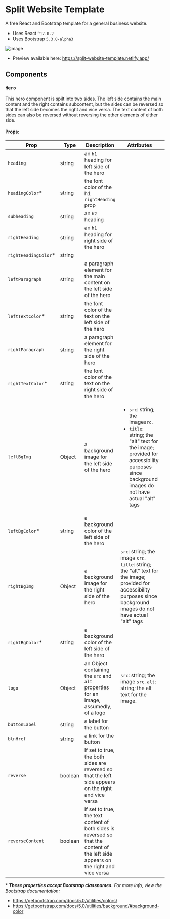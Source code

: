 # Split Website Template
 
 A free React and Bootstrap template for a general business website.
    
- Uses React `^17.0.2`
- Uses Bootstrap `5.3.0-alpha3`

![image](https://github.com/vidella-lee/split-website-template/assets/25461721/18631121-2b02-42ed-88ce-664227a73214)

- Preview available here: https://split-website-template.netlify.app/

## Components

### `Hero`

This hero component is spilt into two sides. The left side contains the main content and the right contains subcontent, but the sides can be reversed so that the left side becomes the right and vice versa. The text content of both sides can also be reversed without reversing the other elements of either side.

#### Props:

| Prop               | Type    | Description                                                                                                                         | Attributes                                                                                                                                                                     |   |
|--------------------|---------|-------------------------------------------------------------------------------------------------------------------------------------|--------------------------------------------------------------------------------------------------------------------------------------------------------------------------------|---|
| `heading`            | string  | an `h1` heading for left side of the hero                                                                                           |                                                                                                                                                                                |   |
| `headingColor`*      | string  | the font color of the h1 `rightHeading` prop                                                                                        |                                                                                                                                                                                |   |
| `subheading`         | string  | an `h2` heading                                                                                                                     |                                                                                                                                                                                |   |
| `rightHeading`       | string  | an `h1` heading for right side of the hero                                                                                          |                                                                                                                                                                                |   |
| `rightHeadingColor`* | string  |                                                                                                                                     |                                                                                                                                                                                |   |
| `leftParagraph`      | string  | a paragraph element for the main content on the left side of the hero                                                               |                                                                                                                                                                                |   |
| `leftTextColor`*     | string  | the font color of the text on the left side of the hero                                                                             |                                                                                                                                                                                |   |
| `rightParagraph`     | string  | a paragraph element for the right side of the hero                                                                                  |                                                                                                                                                                                |   |
| `rightTextColor`*    | string  | the font color of the text on the right side of the hero                                                                            |                                                                                                                                                                                |   |
| `leftBgImg`          | Object  | a background image for the left side of the hero                                                                                    | <ul><li>`src`: string; the image`src`.</li> <li>`title`: string; the "alt" text for the image; provided for accessibility purposes since background images do not have actual "alt" tags</li></ul> |   |
| `leftBgColor`*       | string  | a background color of the left side of the hero                                                                                     |                                                                                                                                                                                |   |
| `rightBgImg`         | Object  | a background image for the right side of the hero                                                                                   | `src`: string; the image `src`.    `title`: string; the "alt" text for the image; provided for accessibility purposes since background images do not have actual "alt" tags |   |
| `rightBgColor`*      | string  | a background color of the left side of the hero                                                                                     |                                                                                                                                                                                |   |
| `logo`               | Object  | an Object containing the `src` and `alt` properties for an image, assumedly, of a logo                                             | `src`: string; the image `src`. `alt`: string; the alt text for the image.                                                                                                      |   |
| `buttonLabel`        | string  | a label for the button                                                                                                              |                                                                                                                                                                                |   |
| `btnHref`            | string  | a link for the button                                                                                                               |                                                                                                                                                                                |   |
| `reverse`            | boolean | If set to true, the both sides are reversed so that the left side appears on the right and vice versa                               |                                                                                                                                                                                |   |
| `reverseContent`     | boolean | If set to true, the text content of both sides is reversed so that the content of the left side appears on the right and vice versa |                                                                                                                                                                                |   |

\* ***These properties accept Bootstrap classnames.** For more info, view the Bootstrap documentation:*
- https://getbootstrap.com/docs/5.0/utilities/colors/
- https://getbootstrap.com/docs/5.0/utilities/background/#background-color
